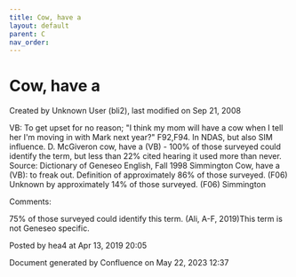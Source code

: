 ```yaml
---
title: Cow, have a
layout: default
parent: C
nav_order:
---
```


# Cow, have a

Created by  Unknown User (bli2), last modified on Sep 21, 2008

VB: To get upset for no reason; &quot;I think my mom will have a cow when I tell her I'm moving in with Mark next year?&quot; F92,F94. In NDAS, but also SIM influence. D. McGiveron cow, have a (VB) - 100% of those surveyed could identify the term, but less than 22% cited hearing it used more than never. Source: Dictionary of Geneseo English, Fall 1998 Simmington Cow, have a (VB): to freak out. Definition of approximately 86% of those surveyed. (F06) Unknown by approximately 14% of those surveyed. (F06) Simmington

Comments:

75% of those surveyed could identify this term. (Ali, A-F, 2019)This term is not Geneseo specific.

Posted by hea4 at Apr 13, 2019 20:05

Document generated by Confluence on May 22, 2023 12:37


